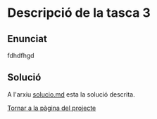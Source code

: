 # Descripció de la tasca 3


## Enunciat


fdhdfhgd


## Solució


A l'arxiu [solucio.md](/Tasca3/solucio.md) esta la solució descrita.


[Tornar a la pàgina del projecte](../)

